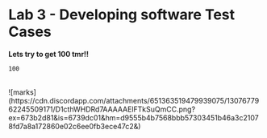 # Lab 3 - Developing software Test Cases 
**Lets try to get 100 tmr!!**
```
100
```
<br>
![marks](https://cdn.discordapp.com/attachments/651363519479939075/1307677962245509171/D1cthWHDRd7AAAAAElFTkSuQmCC.png?ex=673b2d81&is=6739dc01&hm=d9555b4b7568bbb57303451b46a3c21078fd7a8a172860e02c6ee0fb3ece47c2&)
